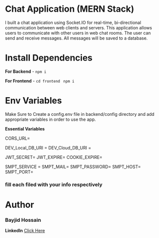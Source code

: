 # Chat Application (MERN Stack)

  I built a chat application using Socket.IO for real-time, bi-directional communication between 
  web clients and servers. This application allows users to communicate with other users in web 
  chat rooms. The user can send and receive messages. All messages will be saved to a database.

# Install Dependencies
 
**For Backend** - `npm i`

**For Frontend** - `cd frontend` ` npm i`

# Env Variables

Make Sure to Create a config.env file in backend/config directory and add appropriate variables in order to use the app.

**Essential Variables**

CORS_URL=

DEV_Local_DB_URI =
DEV_Cloud_DB_URI =

JWT_SECRET=
JWT_EXPIRE=
COOKIE_EXPIRE=

SMPT_SERVICE =
SMPT_MAIL=
SMPT_PASSWORD=
SMPT_HOST=
SMPT_PORT=

### fill each filed with your info respectively

# Author
### Bayjid Hossain
**LinkedIn** [Click Here](https://www.linkedin.com/in/bayjidhossain/)

